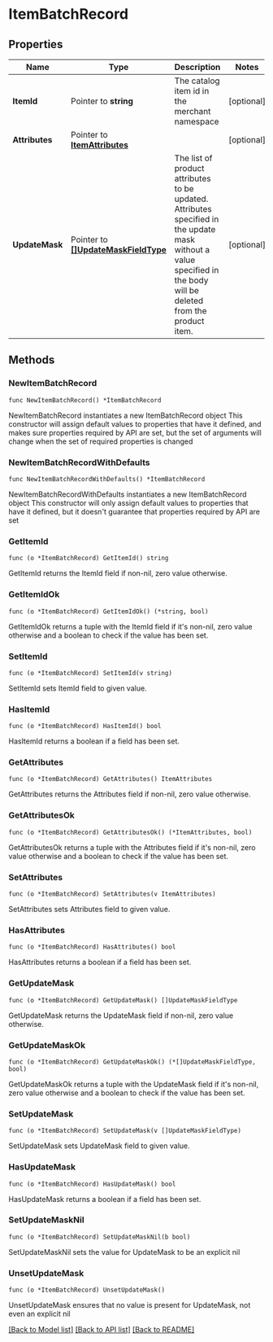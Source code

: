 # ItemBatchRecord

## Properties

Name | Type | Description | Notes
------------ | ------------- | ------------- | -------------
**ItemId** | Pointer to **string** | The catalog item id in the merchant namespace | [optional] 
**Attributes** | Pointer to [**ItemAttributes**](ItemAttributes.md) |  | [optional] 
**UpdateMask** | Pointer to [**[]UpdateMaskFieldType**](UpdateMaskFieldType.md) | The list of product attributes to be updated. Attributes specified in the update mask without a value specified in the body will be deleted from the product item. | [optional] 

## Methods

### NewItemBatchRecord

`func NewItemBatchRecord() *ItemBatchRecord`

NewItemBatchRecord instantiates a new ItemBatchRecord object
This constructor will assign default values to properties that have it defined,
and makes sure properties required by API are set, but the set of arguments
will change when the set of required properties is changed

### NewItemBatchRecordWithDefaults

`func NewItemBatchRecordWithDefaults() *ItemBatchRecord`

NewItemBatchRecordWithDefaults instantiates a new ItemBatchRecord object
This constructor will only assign default values to properties that have it defined,
but it doesn't guarantee that properties required by API are set

### GetItemId

`func (o *ItemBatchRecord) GetItemId() string`

GetItemId returns the ItemId field if non-nil, zero value otherwise.

### GetItemIdOk

`func (o *ItemBatchRecord) GetItemIdOk() (*string, bool)`

GetItemIdOk returns a tuple with the ItemId field if it's non-nil, zero value otherwise
and a boolean to check if the value has been set.

### SetItemId

`func (o *ItemBatchRecord) SetItemId(v string)`

SetItemId sets ItemId field to given value.

### HasItemId

`func (o *ItemBatchRecord) HasItemId() bool`

HasItemId returns a boolean if a field has been set.

### GetAttributes

`func (o *ItemBatchRecord) GetAttributes() ItemAttributes`

GetAttributes returns the Attributes field if non-nil, zero value otherwise.

### GetAttributesOk

`func (o *ItemBatchRecord) GetAttributesOk() (*ItemAttributes, bool)`

GetAttributesOk returns a tuple with the Attributes field if it's non-nil, zero value otherwise
and a boolean to check if the value has been set.

### SetAttributes

`func (o *ItemBatchRecord) SetAttributes(v ItemAttributes)`

SetAttributes sets Attributes field to given value.

### HasAttributes

`func (o *ItemBatchRecord) HasAttributes() bool`

HasAttributes returns a boolean if a field has been set.

### GetUpdateMask

`func (o *ItemBatchRecord) GetUpdateMask() []UpdateMaskFieldType`

GetUpdateMask returns the UpdateMask field if non-nil, zero value otherwise.

### GetUpdateMaskOk

`func (o *ItemBatchRecord) GetUpdateMaskOk() (*[]UpdateMaskFieldType, bool)`

GetUpdateMaskOk returns a tuple with the UpdateMask field if it's non-nil, zero value otherwise
and a boolean to check if the value has been set.

### SetUpdateMask

`func (o *ItemBatchRecord) SetUpdateMask(v []UpdateMaskFieldType)`

SetUpdateMask sets UpdateMask field to given value.

### HasUpdateMask

`func (o *ItemBatchRecord) HasUpdateMask() bool`

HasUpdateMask returns a boolean if a field has been set.

### SetUpdateMaskNil

`func (o *ItemBatchRecord) SetUpdateMaskNil(b bool)`

 SetUpdateMaskNil sets the value for UpdateMask to be an explicit nil

### UnsetUpdateMask
`func (o *ItemBatchRecord) UnsetUpdateMask()`

UnsetUpdateMask ensures that no value is present for UpdateMask, not even an explicit nil

[[Back to Model list]](../README.md#documentation-for-models) [[Back to API list]](../README.md#documentation-for-api-endpoints) [[Back to README]](../README.md)


